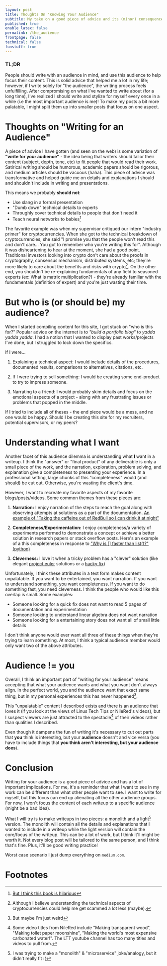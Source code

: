 ```yaml
---
layout: post
title: Thoughts On "Knowing Your Audience" 
subtitle: My take on a good piece of advice and its (minor) consequences
published: true
enable_latex: false
permalink: /the_audience
frontpage: false
technical: false
funstuff: true
---
```


### TL;DR
People should write with an audience in mind, and use this audience to help focus their content. This is solid advice that helped me a lot in my life; however, if I write solely for "the audience", the writing process feels unfulfilling. After compromising on what I've wanted to write about (for a long time), I've realized I should write and stylize for myself every once in a while (i.e the most important audience is me)! To make my posts a bit more palatable, I might split them up into smaller posts that focus on one aspect.

# Thoughts on "Writing for an Audience"
A piece of advice I have gotten (and seen on the web) is some variation of **"write for your audience"** - the idea being that writers should tailor their content (subject, depth, tone, etc) to fit people that would read their work. Satirical writing should be humorous, academic papers should be rigorous, and medium articles should be vacuous (haha). This piece of advice was transformative and helped guide me on details and explanations I should and shouldn't include in writing and presentations. 

This means we probably **should not**:
- Use slang in a formal presentation
- "Dumb down" technical details to experts
- Throughly cover technical details to people that don't need it
- Teach neural networks to babies[^1]

[^1]: [But I think this book is hilarious](https://www.amazon.com/Neural-Networks-Babies-Baby-University/dp/1492671207/ref=pd_bxgy_img_2/136-5004900-0534036?_encoding=UTF8&pd_rd_i=1492671207&pd_rd_r=c5b3d8a8-4571-47de-b073-840695ef5816&pd_rd_w=z2ALT&pd_rd_wg=svEVV&pf_rd_p=ce6c479b-ef53-49a6-845b-bbbf35c28dd3&pf_rd_r=HR6KM5S0WD8S80KRJ4H9&psc=1&refRID=HR6KM5S0WD8S80KRJ4H9)

The favorite example was when my supervisor critiqued our intern "industry primer" for cryptocurrencies. When she got to the technical breakdown of cryptocurrencies, she said "I promise you that the people won't read this and don't care... You got to remember who you're writing this for". Although it was disheartening to hear at the moment, she had a good point. Traditional investors looking into crypto don't care about the proofs in cryptography, consensus mechanism, distributed systems, etc; they're more likely to care about the benefits and risks with crypto[^2]. On the other end, you shouldn't be re-explaining fundamentals of any field to seasoned experts (ex: What is matrix multiplication?) - they're already familiar with the fundamentals (definition of expert) and you're just wasting their time. 

[^2]: Although I  believe understanding the technical aspects of cryptocurrencies could help me get scammed a lot less (maybe). 

# But who is (or should be) my audience?
When I started compiling content for this site, I got stuck on "who is this for?" Popular advice on the internet is to *"build a portfolio blog"* to *yadda yadda yadda*. I had a notion that I wanted to display past works/projects I've done, but I struggled to lock down the specifics. 

If I were...

1) Explaining a technical aspect: I would include details of the procedures, documented results, comparisons to alternatives, citations, etc. 

2) If I were trying to sell something: I would be creating some end-product to try to impress someone.  

3) Narrating to a friend: I would probably skim details and focus on the emotional aspects of a project - along with any frustrating issues or problems that popped in the middle.

If I tried to include all of theses - the end piece would be a mess, and no one would be happy. Should I be creating this site for my recruiters, potential supervisors, or my peers?

# Understanding what I want
Another facet of this audience dilemma is understanding what **I** want in a writeup. I think the "answer" or "final product" of any deliverable is only a small piece of the work, and the narration, exploration, problem solving, and explanation give a completeness to presenting your experience. In a professional setting, large chunks of this "completeness" would (and should) be cut out. Otherwise, you're wasting the client's time. 

However, I want to recreate my favorite aspects of my favorite blogs/posts/videos. Some common themes from these pieces are:

1) **Narration:** I enjoy narration of the steps to reach the goal along with observing attempts at solutions as a part of the documentation. [An example of "Taking the caffeine out of RedBull so I can drink it at night"](https://www.youtube.com/watch?v=oY8tz1paj6o) 

2) **Completeness/Experimentation:** I enjoy completeness/a variety of experiments performed to demonstrate a concept or achieve a better solution in research papers or stack overflow posts. Here's an example of a this completeness in response to ["Why is [] faster than list()?" (python)](https://stackoverflow.com/questions/30216000/why-is-faster-than-list)

3) **Cleverness:** I love it when a tricky problem has a "clever" solution (like elegant [project euler](https://projecteuler.net) solutions or a [hacky fix](https://www.youtube.com/watch?v=lIFE7h3m40U))

Unfortunately, I think these attributes in a text form makes content unpalatable. If you want to be entertained, you want narration. If you want to understand something, you want completeness. If you want to do something fast, you need cleverness. I think the people who would like this overlap is small. Some examples:
- Someone looking for a quick fix does not want to read 5 pages of documentation and experimentation
- Someone looking to understand linear algebra does not want narration
- Someone looking for a entertaining story does not want all of small little details

I don't think anyone would ever want all three of these things when they're trying to learn something. At most, I think a typical audience member would only want two of the above attributes.

# Audience != you 
Overall, I think an important part of "writing for your audience" means accepting that what your audience wants and what you want don't always align. In the perfect world, you and the audience want that exact same thing, but in my personal experiences this has never happened[^3]. 

This "unpalatable" content I described exists and there is an audience that loves it (if you look at the views of Linus Tech Tips or NileRed's videos), but I suspect viewers are just attracted to the spectacle[^4] of their videos rather than qualities I described. 

Even though it dampens the fun of writing it's necessary to cut out parts that **you** think is interesting, but your **audience** doesn't and vice versa (you have to include things that **you think aren't interesting, but your audience does**). 

[^3]: But maybe I'm just weird
[^4]: Some video titles from NileRed include "Making transparent wood", "Making toilet paper moonshine", "Making the world's most expensive carbonated water!". The LTT youtube channel has too many titles and videos to pull from.

# Conclusion
Writing for your audience is a good piece of advice and has a lot of important implications. For me, it's a reminder that what I want to see in my work can be different than what other people want to see. I want to write for myself, but this focus can end up alienating all the other audience groups. For now, I won't focus the content of each writeup to a specific audience (might be a bad idea).

What I will try is to make writeups in two pieces: a monolith and a light[^5] version. The monolith will contain all the details and explanations that I wanted to include in a writeup while the light version will contain the core/focus of the writeup. This can be a lot of work, but I think it'll might be worth it. Not every blog post will be tailored to the same person, and I think that's fine. Plus, it'll be good writing practice! 

Worst case scenario I just dump everything on `medium.com`. 

[^5]: I was trying to make a "monolith" & "microservice" joke/analogy, but it didn't really fit :(
# Footnotes